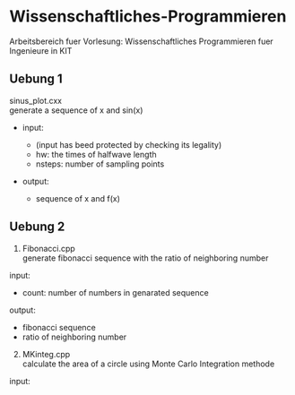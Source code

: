 # Wissenschaftliches-Programmieren
Arbeitsbereich fuer Vorlesung: Wissenschaftliches Programmieren fuer Ingenieure in KIT

## Uebung 1
sinus_plot.cxx  
generate a sequence of x and sin(x)

* input: 
  * (input has beed protected by checking its legality)
  * hw: the times of halfwave length
  * nsteps: number of sampling points

* output:
  * sequence of x and f(x)

## Uebung 2
1. Fibonacci.cpp  
generate fibonacci sequence with the ratio of neighboring number  
  
input:
 * count: number of numbers in genarated sequence

 output:
 * fibonacci sequence
 * ratio of neighboring number
2. MKinteg.cpp  
calculate the area of a circle using Monte Carlo Integration methode

 input:
  
